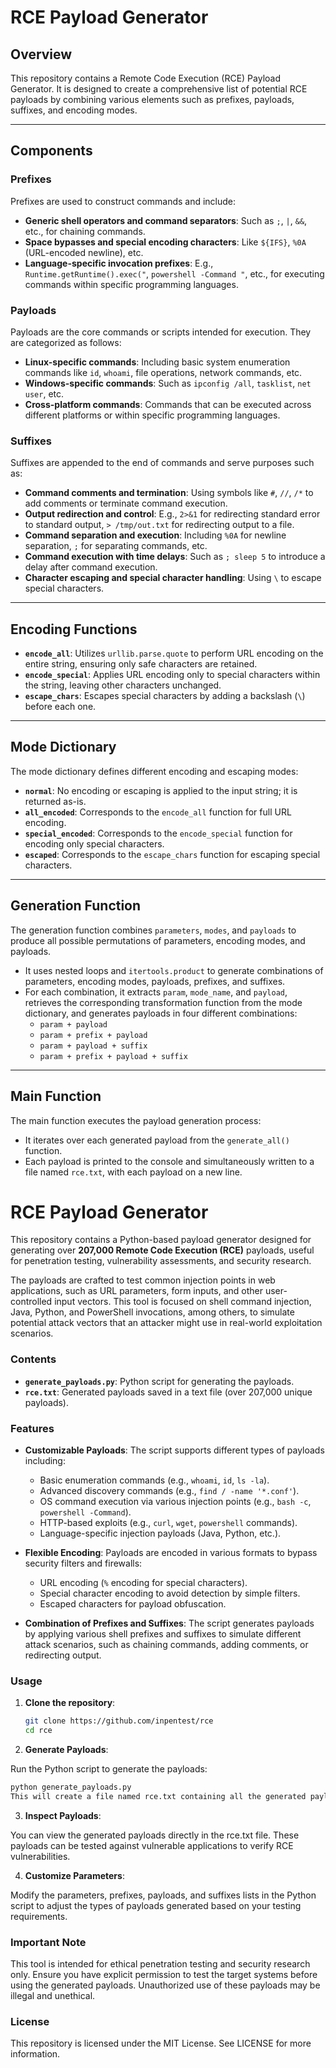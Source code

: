 # RCE Payload Generator

## Overview

This repository contains a Remote Code Execution (RCE) Payload Generator. It is designed to create a comprehensive list of potential RCE payloads by combining various elements such as prefixes, payloads, suffixes, and encoding modes.

---

## Components

### Prefixes

Prefixes are used to construct commands and include:

* **Generic shell operators and command separators**: Such as `;`, `|`, `&&`, etc., for chaining commands.
* **Space bypasses and special encoding characters**: Like `${IFS}`, `%0A` (URL-encoded newline), etc.
* **Language-specific invocation prefixes**: E.g., `Runtime.getRuntime().exec("`, `powershell -Command "`, etc., for executing commands within specific programming languages.

### Payloads

Payloads are the core commands or scripts intended for execution. They are categorized as follows:

* **Linux-specific commands**: Including basic system enumeration commands like `id`, `whoami`, file operations, network commands, etc.
* **Windows-specific commands**: Such as `ipconfig /all`, `tasklist`, `net user`, etc.
* **Cross-platform commands**: Commands that can be executed across different platforms or within specific programming languages.

### Suffixes

Suffixes are appended to the end of commands and serve purposes such as:

* **Command comments and termination**: Using symbols like `#`, `//`, `/*` to add comments or terminate command execution.
* **Output redirection and control**: E.g., `2>&1` for redirecting standard error to standard output, `> /tmp/out.txt` for redirecting output to a file.
* **Command separation and execution**: Including `%0A` for newline separation, `;` for separating commands, etc.
* **Command execution with time delays**: Such as `; sleep 5` to introduce a delay after command execution.
* **Character escaping and special character handling**: Using `\` to escape special characters.

---

## Encoding Functions

* **`encode_all`**: Utilizes `urllib.parse.quote` to perform URL encoding on the entire string, ensuring only safe characters are retained.
* **`encode_special`**: Applies URL encoding only to special characters within the string, leaving other characters unchanged.
* **`escape_chars`**: Escapes special characters by adding a backslash (`\`) before each one.

---

## Mode Dictionary

The mode dictionary defines different encoding and escaping modes:

* **`normal`**: No encoding or escaping is applied to the input string; it is returned as-is.
* **`all_encoded`**: Corresponds to the `encode_all` function for full URL encoding.
* **`special_encoded`**: Corresponds to the `encode_special` function for encoding only special characters.
* **`escaped`**: Corresponds to the `escape_chars` function for escaping special characters.

---

## Generation Function

The generation function combines `parameters`, `modes`, and `payloads` to produce all possible permutations of parameters, encoding modes, and payloads.

* It uses nested loops and `itertools.product` to generate combinations of parameters, encoding modes, payloads, prefixes, and suffixes.
* For each combination, it extracts `param`, `mode_name`, and `payload`, retrieves the corresponding transformation function from the mode dictionary, and generates payloads in four different combinations:
  * `param + payload`
  * `param + prefix + payload`
  * `param + payload + suffix`
  * `param + prefix + payload + suffix`

---

## Main Function

The main function executes the payload generation process:

* It iterates over each generated payload from the `generate_all()` function.
* Each payload is printed to the console and simultaneously written to a file named `rce.txt`, with each payload on a new line.


# RCE Payload Generator

This repository contains a Python-based payload generator designed for generating over **207,000 Remote Code Execution (RCE)** payloads, useful for penetration testing, vulnerability assessments, and security research.

The payloads are crafted to test common injection points in web applications, such as URL parameters, form inputs, and other user-controlled input vectors. This tool is focused on shell command injection, Java, Python, and PowerShell invocations, among others, to simulate potential attack vectors that an attacker might use in real-world exploitation scenarios.

### Contents


- **`generate_payloads.py`**: Python script for generating the payloads.
- **`rce.txt`**: Generated payloads saved in a text file (over 207,000 unique payloads).

### Features

- **Customizable Payloads**: The script supports different types of payloads including:
  - Basic enumeration commands (e.g., `whoami`, `id`, `ls -la`).
  - Advanced discovery commands (e.g., `find / -name '*.conf'`).
  - OS command execution via various injection points (e.g., `bash -c`, `powershell -Command`).
  - HTTP-based exploits (e.g., `curl`, `wget`, `powershell` commands).
  - Language-specific injection payloads (Java, Python, etc.).
  
- **Flexible Encoding**: Payloads are encoded in various formats to bypass security filters and firewalls:
  - URL encoding (`%` encoding for special characters).
  - Special character encoding to avoid detection by simple filters.
  - Escaped characters for payload obfuscation.

- **Combination of Prefixes and Suffixes**: The script generates payloads by applying various shell prefixes and suffixes to simulate different attack scenarios, such as chaining commands, adding comments, or redirecting output.

### Usage

1. **Clone the repository**:

   ```bash
   git clone https://github.com/inpentest/rce
   cd rce
   ```

2. **Generate Payloads**:

Run the Python script to generate the payloads:

```bash
python generate_payloads.py
This will create a file named rce.txt containing all the generated payloads.
```

3. **Inspect Payloads**:

You can view the generated payloads directly in the rce.txt file. These payloads can be tested against vulnerable applications to verify RCE vulnerabilities.

4. **Customize Parameters**:

Modify the parameters, prefixes, payloads, and suffixes lists in the Python script to adjust the types of payloads generated based on your testing requirements.

### Important Note
This tool is intended for ethical penetration testing and security research only. Ensure you have explicit permission to test the target systems before using the generated payloads. Unauthorized use of these payloads may be illegal and unethical.

### License
This repository is licensed under the MIT License. See LICENSE for more information.
